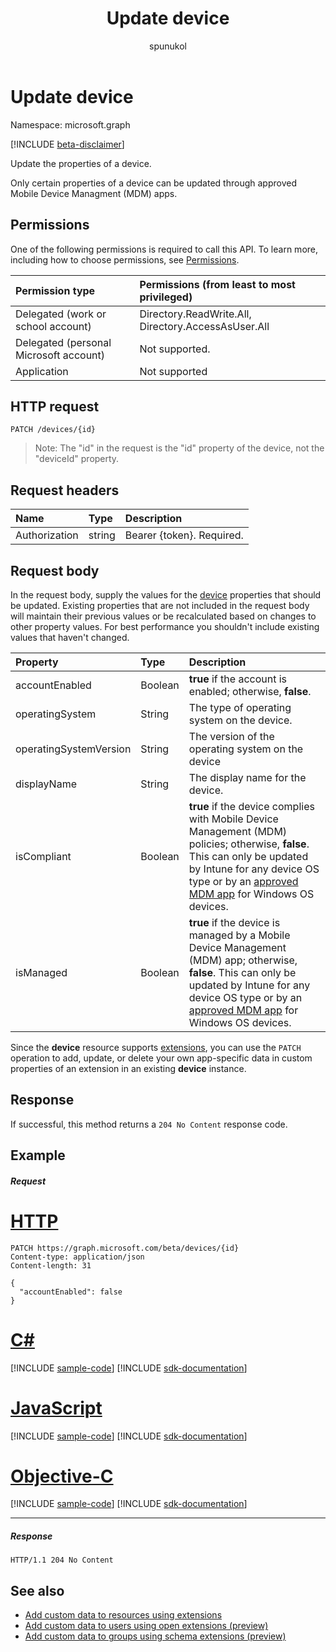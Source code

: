 ﻿---
title: "Update device"
description: "Update the properties of a device."
author: "spunukol"
localization_priority: Normal
ms.prod: "microsoft-identity-platform"
doc_type: apiPageType
---

# Update device

Namespace: microsoft.graph

[!INCLUDE [beta-disclaimer](../../includes/beta-disclaimer.md)]

Update the properties of a device.

Only certain properties of a device can be updated through approved Mobile Device Managment (MDM) apps.

## Permissions

One of the following permissions is required to call this API. To learn more, including how to choose permissions, see [Permissions](/graph/permissions-reference).

| Permission type                        | Permissions (from least to most privileged)         |
| :------------------------------------- | :-------------------------------------------------- |
| Delegated (work or school account)     | Directory.ReadWrite.All, Directory.AccessAsUser.All |
| Delegated (personal Microsoft account) | Not supported.                                      |
| Application                            | Not supported                                       |

## HTTP request

<!-- { "blockType": "ignored" } -->

```http
PATCH /devices/{id}
```

> Note: The "id" in the request is the "id" property of the device, not the "deviceId" property.

## Request headers

| Name          | Type   | Description               |
| :------------ | :----- | :------------------------ |
| Authorization | string | Bearer {token}. Required. |

## Request body

In the request body, supply the values for the [device](../resources/device.md) properties that should be updated. Existing properties that are not included in the request body will maintain their previous values or be recalculated based on changes to other property values. For best performance you shouldn't include existing values that haven't changed.

| Property               | Type    | Description                                                                                                                                                                                                                                                                                   |
| :--------------------- | :------ | :-------------------------------------------------------------------------------------------------------------------------------------------------------------------------------------------------------------------------------------------------------------------------------------------- |
| accountEnabled         | Boolean | **true** if the account is enabled; otherwise, **false**.                                                                                                                                                                                                                                     |
| operatingSystem        | String  | The type of operating system on the device.                                                                                                                                                                                                                                                   |
| operatingSystemVersion | String  | The version of the operating system on the device                                                                                                                                                                                                                                             |
| displayName            | String  | The display name for the device.                                                                                                                                                                                                                                                              |
| isCompliant            | Boolean | **true** if the device complies with Mobile Device Management (MDM) policies; otherwise, **false**. This can only be updated by Intune for any device OS type or by an [approved MDM app](/windows/client-management/mdm/azure-active-directory-integration-with-mdm) for Windows OS devices. |
| isManaged              | Boolean | **true** if the device is managed by a Mobile Device Management (MDM) app; otherwise, **false**. This can only be updated by Intune for any device OS type or by an [approved MDM app](/windows/client-management/mdm/azure-active-directory-integration-with-mdm) for Windows OS devices.    |

Since the **device** resource supports [extensions](/graph/extensibility-overview), you can use the `PATCH` operation to 
add, update, or delete your own app-specific data in custom properties of an extension in an existing **device** instance.

## Response

If successful, this method returns a `204 No Content` response code.

## Example

##### Request

# [HTTP](#tab/http)

<!-- {
  "blockType": "request",
  "name": "update_device"
}-->

```http
PATCH https://graph.microsoft.com/beta/devices/{id}
Content-type: application/json
Content-length: 31

{
  "accountEnabled": false
}
```

# [C#](#tab/csharp)

[!INCLUDE [sample-code](../includes/snippets/csharp/update-device-csharp-snippets.md)]
[!INCLUDE [sdk-documentation](../includes/snippets/snippets-sdk-documentation-link.md)]

# [JavaScript](#tab/javascript)

[!INCLUDE [sample-code](../includes/snippets/javascript/update-device-javascript-snippets.md)]
[!INCLUDE [sdk-documentation](../includes/snippets/snippets-sdk-documentation-link.md)]

# [Objective-C](#tab/objc)

[!INCLUDE [sample-code](../includes/snippets/objc/update-device-objc-snippets.md)]
[!INCLUDE [sdk-documentation](../includes/snippets/snippets-sdk-documentation-link.md)]

---

##### Response

<!-- {
  "blockType": "response",
  "truncated": true,
  "@odata.type": "microsoft.graph.device"
} -->

```http
HTTP/1.1 204 No Content
```

## See also

- [Add custom data to resources using extensions](/graph/extensibility-overview)
- [Add custom data to users using open extensions (preview)](/graph/extensibility-open-users)
- [Add custom data to groups using schema extensions (preview)](/graph/extensibility-schema-groups)

<!-- uuid: 8fcb5dbc-d5aa-4681-8e31-b001d5168d79
2015-10-25 14:57:30 UTC -->

<!--
{
  "type": "#page.annotation",
  "description": "Update device",
  "keywords": "",
  "section": "documentation",
  "tocPath": "",
  "suppressions": [
  ]
}
-->
